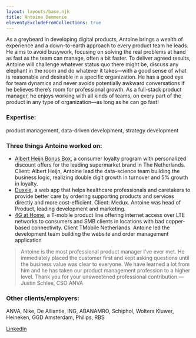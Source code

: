 ```yaml
---
layout: layouts/base.njk
title: Antoine Demmenie
eleventyExcludeFromCollections: true
---
```


As a greybeard in developing digital products, Antoine brings a wealth of experience and a down-to-earth approach to every product team he leads. He aims to avoid busywork, focusing on solving the real problems at hand as fast as the team can manage, often a bit faster.  To deliver agreed results, Antoine will challenge whatever status quo there might be, discuss any elephant in the room and do whatever it takes—with a good sense of what is reasonable and desirable in a specific organization. He has a good eye for team dynamics and never avoids potentially awkward conversations if he believes there’s room for professional growth. As a full-stack product manager, he enjoys working with all kinds of teams, on every part of the product in any type of organization—as long as he can go fast!

### Expertise: 
product management, data-driven development, strategy development

### Three things Antoine worked on:
* [Albert Heijn Bonus Box](https://www.ah.nl/acties/bonusbox), a consumer loyalty program with personalized discount offers for the leading supermarket brand in The Netherlands. Client: Albert Heijn, Antoine lead the data-science team building the business logic, realizing double digit growth in turnover and 5% growth in loyalty.
* [Duxxie](https://duxxie.nl), a web app that helps healthcare professionals and caretakers to provide better care by ordering supporting products and services directly and more cost-efficient. Client: Medux. Antoine was head of Product, leading development and marketing.
* [4G at Home](https://www.t-mobile.nl/shop/4g-voor-thuis), a T-mobile product line offering internet access over LTE networks to consumers and SMB clients in locations with bad copper-based connectivity. Client TMobile Netherlands. Antoine led the development team building the website and order management application

> Antoine is the most professional product manager I’ve ever met. He immediately placed the customer first and kept asking questions until the business value was clear to everyone. We have learned a lot from him and he has taken our product management profession to a higher level. Thank you for your unsweetened professional contribution.—Justin Schlee, CSO ANVA  

### Other clients/employers:
ANVA, Nike, De Alliantie, ING, ABANAMRO, Schiphol, Wolters Kluwer, Heineken, GGD Amsterdam, Philips, RBS


[LinkedIn](https://www.linkedin.com/in/laurens-de-knijff/)



